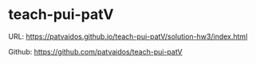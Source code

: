 # teach-pui-patV

URL: https://patvaidos.github.io/teach-pui-patV/solution-hw3/index.html

Github: https://github.com/patvaidos/teach-pui-patV

